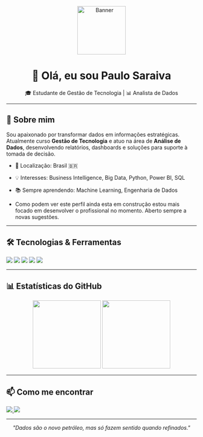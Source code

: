 <!-- Banner ou imagem de capa -->
<p align="center">
  <img src="https://avatars.githubusercontent.com/u/69549176?v=4&size=64" alt="Banner" width="128"/>
</p>

<h1 align="center">👋 Olá, eu sou Paulo Saraiva</h1>
<p align="center">
  🎓 Estudante de Gestão de Tecnologia | 📊 Analista de Dados  
</p>

---

## 🚀 Sobre mim
Sou apaixonado por transformar dados em informações estratégicas.  
Atualmente curso **Gestão de Tecnologia** e atuo na área de **Análise de Dados**, desenvolvendo relatórios, dashboards e soluções para suporte à tomada de decisão.

- 📍 Localização: Brasil 🇧🇷
- 💡 Interesses: Business Intelligence, Big Data, Python, Power BI, SQL
- 📚 Sempre aprendendo: Machine Learning, Engenharia de Dados

- Como podem ver este perfil ainda esta em construção estou mais focado em desenvolver o profissional no momento. Aberto sempre a novas sugestões.

---

## 🛠 Tecnologias & Ferramentas
<p align="left">
  <img src="https://img.shields.io/badge/SQL-316192?style=for-the-badge&logo=postgresql&logoColor=white"/>
  <img src="https://img.shields.io/badge/Power%20BI-F2C811?style=for-the-badge&logo=powerbi&logoColor=black"/>
  <img src="https://img.shields.io/badge/Python-14354C?style=for-the-badge&logo=python&logoColor=white"/>
  <img src="https://img.shields.io/badge/Excel-217346?style=for-the-badge&logo=microsoft-excel&logoColor=white"/>
  <img src="https://img.shields.io/badge/GitHub-181717?style=for-the-badge&logo=github&logoColor=white"/>
</p>

---

## 📊 Estatísticas do GitHub
<p align="center">
  <img height="180em" src="https://github-readme-stats.vercel.app/api?username=saraivadesigner&show_icons=true&theme=radical&include_all_commits=true&count_private=true"/>
  <img height="180em" src="https://github-readme-stats.vercel.app/api/top-langs/?username=saraivadesigner&layout=compact&langs_count=7&theme=radical"/>
</p>

---

## 📫 Como me encontrar
<p align="left">
  <a href="https://www.linkedin.com/in/SEU-LINKEDIN" target="_blank">
    <img src="https://img.shields.io/badge/LinkedIn-0077B5?style=for-the-badge&logo=linkedin&logoColor=white"/>
  </a>
  <a href="mailto:saraivadesigner@gmail.com">
    <img src="https://img.shields.io/badge/Gmail-D14836?style=for-the-badge&logo=gmail&logoColor=white"/>
  </a>
</p>

---

<p align="center">
  <i>"Dados são o novo petróleo, mas só fazem sentido quando refinados."</i>
</p>
